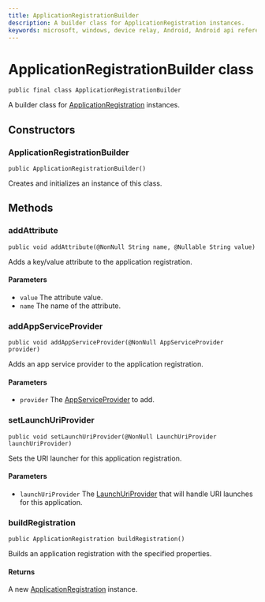 ```yaml
---
title: ApplicationRegistrationBuilder
description: A builder class for ApplicationRegistration instances.
keywords: microsoft, windows, device relay, Android, Android api reference 
---
```


# ApplicationRegistrationBuilder class

```
public final class ApplicationRegistrationBuilder
```

A builder class for [ApplicationRegistration](ApplicationRegistration.md) instances.

## Constructors

### ApplicationRegistrationBuilder
`public ApplicationRegistrationBuilder()`

Creates and initializes an instance of this class.

## Methods

### addAttribute
`public void addAttribute(@NonNull String name, @Nullable String value)`

Adds a key/value attribute to the application registration.

#### Parameters
* `value` The attribute value.
* `name` The name of the attribute.

### addAppServiceProvider
`public void addAppServiceProvider(@NonNull AppServiceProvider provider)`

Adds an app service provider to the application registration.

#### Parameters
* `provider` The [AppServiceProvider](AppServiceProvider.md) to add.

### setLaunchUriProvider
`public void setLaunchUriProvider(@NonNull LaunchUriProvider launchUriProvider)`

Sets the URI launcher for this application registration.

#### Parameters
* `launchUriProvider` The [LaunchUriProvider](LaunchUriProvider.md) that will handle URI launches for this application.


### buildRegistration
`public ApplicationRegistration buildRegistration()`

Builds an application registration with the specified properties.

#### Returns
A new [ApplicationRegistration](ApplicationRegistration.md) instance.